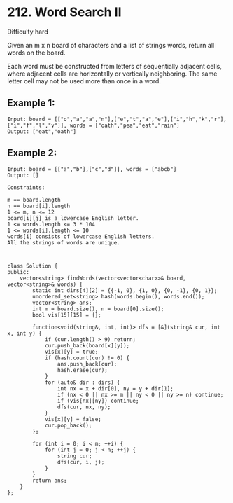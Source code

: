 # 212. Word Search II
Difficulty hard

Given an m x n board of characters and a list of strings words, return all words on the board.

Each word must be constructed from letters of sequentially adjacent cells, where adjacent cells are horizontally or vertically neighboring. The same letter cell may not be used more than once in a word.


## Example 1:
```
Input: board = [["o","a","a","n"],["e","t","a","e"],["i","h","k","r"],["i","f","l","v"]], words = ["oath","pea","eat","rain"]
Output: ["eat","oath"]
```


## Example 2:
```
Input: board = [["a","b"],["c","d"]], words = ["abcb"]
Output: []
```


```
Constraints:

m == board.length
n == board[i].length
1 <= m, n <= 12
board[i][j] is a lowercase English letter.
1 <= words.length <= 3 * 104
1 <= words[i].length <= 10
words[i] consists of lowercase English letters.
All the strings of words are unique.
```


#
```
class Solution {
public:
    vector<string> findWords(vector<vector<char>>& board, vector<string>& words) {
        static int dirs[4][2] = {{-1, 0}, {1, 0}, {0, -1}, {0, 1}};
        unordered_set<string> hash(words.begin(), words.end());
        vector<string> ans;
        int m = board.size(), n = board[0].size();
        bool vis[15][15] = {};

        function<void(string&, int, int)> dfs = [&](string& cur, int x, int y) {        
            if (cur.length() > 9) return;
            cur.push_back(board[x][y]);
            vis[x][y] = true;
            if (hash.count(cur) != 0) {
                ans.push_back(cur);
                hash.erase(cur);
            }
            for (auto& dir : dirs) {
                int nx = x + dir[0], ny = y + dir[1];
                if (nx < 0 || nx >= m || ny < 0 || ny >= n) continue;
                if (vis[nx][ny]) continue;
                dfs(cur, nx, ny);
            }
            vis[x][y] = false;
            cur.pop_back();
        };

        for (int i = 0; i < m; ++i) {
            for (int j = 0; j < n; ++j) {
                string cur;
                dfs(cur, i, j);
            }
        }
        return ans;
    }
};
```